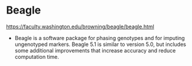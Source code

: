 # Beagle
<https://faculty.washington.edu/browning/beagle/beagle.html>
- Beagle is a software package for phasing genotypes and for imputing ungenotyped markers. Beagle 5.1 is similar to version 5.0, but includes some additional improvements that increase accuracy and reduce computation time.
